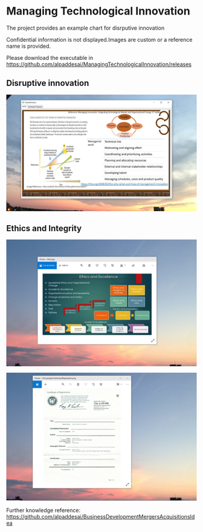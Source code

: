 # Managing Technological Innovation

The project provides an example chart for disrputive innovation

Confidential information is not displayed.Images are custom or a reference name is provided.

Please download the executable in https://github.com/alpaddesai/ManagingTechnologicalInnovation/releases

## Disruptive innovation
![image](MTIE.png)

## Ethics and Integrity
![image](EthicsandExcellence.png)

![image](USCopyrightCertificate.png)

Further knowledge reference: https://github.com/alpaddesai/BusinessDevelopmentMergersAcquisitionsIdea
